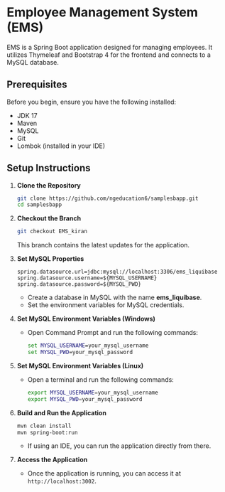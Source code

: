 
# Employee Management System (EMS)

EMS is a Spring Boot application designed for managing employees. It utilizes Thymeleaf and Bootstrap 4 for the frontend and connects to a MySQL database.

## Prerequisites

Before you begin, ensure you have the following installed:

- JDK 17
- Maven
- MySQL
- Git
- Lombok (installed in your IDE)

## Setup Instructions

1. **Clone the Repository**
   ```bash
   git clone https://github.com/ngeducation6/samplesbapp.git
   cd samplesbapp
   ```

2. **Checkout the Branch**
   ```bash
   git checkout EMS_kiran
   ```
   This branch contains the latest updates for the application.

3. **Set MySQL Properties**
   ```properties
   spring.datasource.url=jdbc:mysql://localhost:3306/ems_liquibase
   spring.datasource.username=${MYSQL_USERNAME}
   spring.datasource.password=${MYSQL_PWD}
   ```
   - Create a database in MySQL with the name **ems_liquibase**.
   - Set the environment variables for MySQL credentials.

4. **Set MySQL Environment Variables (Windows)**
   - Open Command Prompt and run the following commands:
     ```cmd
     set MYSQL_USERNAME=your_mysql_username
     set MYSQL_PWD=your_mysql_password
     ```

5. **Set MySQL Environment Variables (Linux)**
   - Open a terminal and run the following commands:
     ```bash
     export MYSQL_USERNAME=your_mysql_username
     export MYSQL_PWD=your_mysql_password
     ```

6. **Build and Run the Application**
   ```bash
   mvn clean install
   mvn spring-boot:run
   ```
   - If using an IDE, you can run the application directly from there.

7. **Access the Application**
   - Once the application is running, you can access it at `http://localhost:3002`.
```
